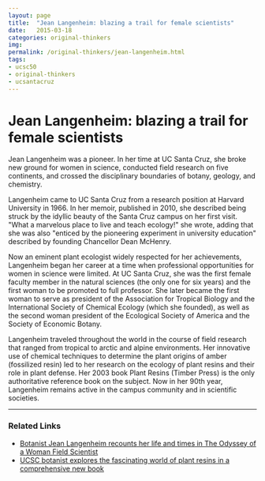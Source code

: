 ```yaml
---
layout: page
title:  "Jean Langenheim: blazing a trail for female scientists"
date:   2015-03-18
categories: original-thinkers
img: 
permalink: /original-thinkers/jean-langenheim.html
tags: 
- ucsc50
- original-thinkers
- ucsantacruz
---
```


# Jean Langenheim: blazing a trail for female scientistsJean Langenheim was a pioneer. In her time at UC Santa Cruz, she broke new ground for women in science, conducted field research on five continents, and crossed the disciplinary boundaries of botany, geology, and chemistry.Langenheim came to UC Santa Cruz from a research position at Harvard University in 1966. In her memoir, published in 2010, she described being struck by the idyllic beauty of the Santa Cruz campus on her first visit. "What a marvelous place to live and teach ecology!" she wrote, adding that she was also "enticed by the pioneering experiment in university education" described by founding Chancellor Dean McHenry. Now an eminent plant ecologist widely respected for her achievements, Langenheim began her career at a time when professional opportunities for women in science were limited. At UC Santa Cruz, she was the first female faculty member in the natural sciences (the only one for six years) and the first woman to be promoted to full professor. She later became the first woman to serve as president of the Association for Tropical Biology and the International Society of Chemical Ecology (which she founded), as well as the second woman president of the Ecological Society of America and the Society of Economic Botany.Langenheim traveled throughout the world in the course of field research that ranged from tropical to arctic and alpine environments. Her innovative use of chemical techniques to determine the plant origins of amber (fossilized resin) led to her research on the ecology of plant resins and their role in plant defense. Her 2003 book Plant Resins (Timber Press) is the only authoritative reference book on the subject. Now in her 90th year, Langenheim remains active in the campus community and in scientific societies.***

### Related Links

- [Botanist Jean Langenheim recounts her life and times in The Odyssey of a Woman Field Scientist](http://news.ucsc.edu/2010/05/3771.html)
- [UCSC botanist explores the fascinating world of plant resins in a comprehensive new book](http://currents.ucsc.edu/02-03/05-26/langenheim.html)